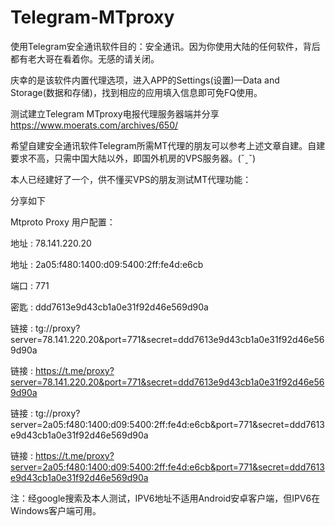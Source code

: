 # Telegram-MTproxy

使用Telegram安全通讯软件目的：安全通讯。因为你使用大陆的任何软件，背后都有老大哥在看着你。无感的请关闭。

庆幸的是该软件内置代理选项，进入APP的Settings(设置)—Data and Storage(数据和存储)，找到相应的应用填入信息即可免FQ使用。

测试建立Telegram MTproxy电报代理服务器端并分享
https://www.moerats.com/archives/650/

希望自建安全通讯软件Telegram所需MT代理的朋友可以参考上述文章自建。自建要求不高，只需中国大陆以外，即国外机房的VPS服务器。(ˇˍˇ) 

本人已经建好了一个，供不懂买VPS的朋友测试MT代理功能：

分享如下

Mtproto Proxy 用户配置：

 地址   : 78.141.220.20
 
 地址   : 2a05:f480:1400:d09:5400:2ff:fe4d:e6cb
 
 端口   : 771
 
 密匙   : ddd7613e9d43cb1a0e31f92d46e569d90a
 
 链接   : tg://proxy?server=78.141.220.20&port=771&secret=ddd7613e9d43cb1a0e31f92d46e569d90a
 
 链接   : https://t.me/proxy?server=78.141.220.20&port=771&secret=ddd7613e9d43cb1a0e31f92d46e569d90a
 
 链接   : tg://proxy?server=2a05:f480:1400:d09:5400:2ff:fe4d:e6cb&port=771&secret=ddd7613e9d43cb1a0e31f92d46e569d90a
 
 链接   : https://t.me/proxy?server=2a05:f480:1400:d09:5400:2ff:fe4d:e6cb&port=771&secret=ddd7613e9d43cb1a0e31f92d46e569d90a
 
 注：经google搜索及本人测试，IPV6地址不适用Android安卓客户端，但IPV6在Windows客户端可用。
